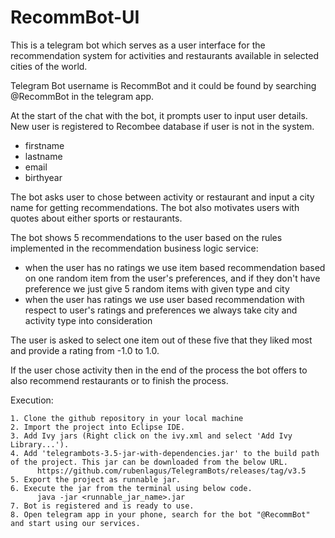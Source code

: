# RecommBot-UI

This is a telegram bot which serves as a user interface for the recommendation system for activities and restaurants available in selected cities of the world.

Telegram Bot username is RecommBot and it could be found by searching @RecommBot in the telegram app.

At the start of the chat with the bot, it prompts user to input user details. New user is registered to Recombee database if user is not in the system. 
- firstname
- lastname
- email
- birthyear

The bot asks user to chose between activity or restaurant and input a city name for getting recommendations.
The bot also motivates users with quotes about either sports or restaurants.

The bot shows 5 recommendations to the user based on the rules implemented in the recommendation business logic service:
- when the user has no ratings we use item based recommendation based on one random item from the user's preferences, and if they don't have preference we just give 5 random items with given type and city
- when the user has ratings we use user based recommendation with respect to user's ratings and preferences
we always take city and activity type into consideration

The user is asked to select one item out of these five that they liked most and provide a rating from -1.0 to 1.0.

If the user chose activity then in the end of the process the bot offers to also recommend restaurants or to finish the process.

Execution:

    1. Clone the github repository in your local machine
    2. Import the project into Eclipse IDE.
    3. Add Ivy jars (Right click on the ivy.xml and select 'Add Ivy Library...').
    4. Add 'telegrambots-3.5-jar-with-dependencies.jar' to the build path of the project. This jar can be downloaded from the below URL.
          https://github.com/rubenlagus/TelegramBots/releases/tag/v3.5
    5. Export the project as runnable jar.
    6. Execute the jar from the terminal using below code.
          java -jar <runnable_jar_name>.jar
    7. Bot is registered and is ready to use.
    8. Open telegram app in your phone, search for the bot "@RecommBot" and start using our services.
    










